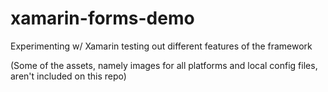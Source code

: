 # xamarin-forms-demo
Experimenting w/ Xamarin testing out different features of the framework

(Some of the assets, namely images for all platforms and local config files, aren't included on this repo)
